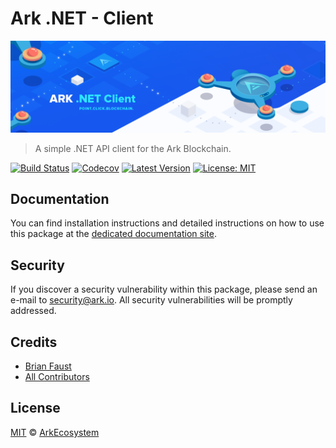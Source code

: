 # Ark .NET - Client

<p align="center">
    <img src="https://github.com/ArkEcosystem/dotnet-client/blob/master/banner.png" />
</p>

> A simple .NET API client for the Ark Blockchain.

[![Build Status](https://badgen.now.sh/travis/ArkEcosystem/dotnet-client)](https://badgen.now.sh/travis/ArkEcosystem/dotnet-client)
[![Codecov](https://badgen.now.sh/codecov/c/github/arkecosystem/dotnet-client)](https://codecov.io/gh/arkecosystem/dotnet-client)
[![Latest Version](https://badgen.now.sh/github/release/ArkEcosystem/dotnet-client)](https://github.com/ArkEcosystem/dotnet-client/releases)
[![License: MIT](https://badgen.now.sh/badge/license/MIT/green)](https://opensource.org/licenses/MIT)

## Documentation

You can find installation instructions and detailed instructions on how to use this package at the [dedicated documentation site](https://docs.ark.io/developers/sdk/clients/dotnet.html).

## Security

If you discover a security vulnerability within this package, please send an e-mail to security@ark.io. All security vulnerabilities will be promptly addressed.

## Credits

- [Brian Faust](https://github.com/faustbrian)
- [All Contributors](../../../../contributors)

## License

[MIT](LICENSE) © [ArkEcosystem](https://ark.io)

